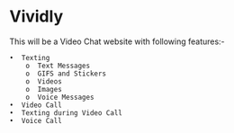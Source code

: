 # Vividly
This will be a Video Chat website with following features:-
  	
	•  Texting
		o  Text Messages
		o  GIFS and Stickers
		o  Videos
		o  Images
		o  Voice Messages
	•  Video Call
	•  Texting during Video Call
	•  Voice Call
